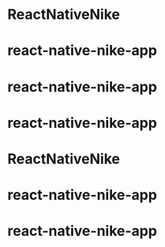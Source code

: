 # ReactNativeNike
# react-native-nike-app
# react-native-nike-app
# react-native-nike-app
# ReactNativeNike
# react-native-nike-app
# react-native-nike-app
